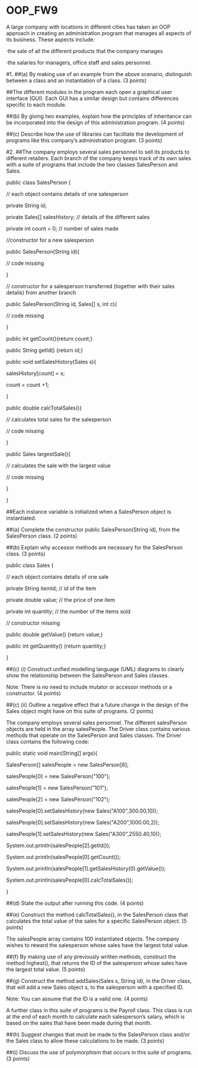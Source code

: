 # OOP_FW9
A large company with locations in different cities has taken an OOP approach in creating an administration program that manages all aspects of its business. These aspects include:

·the sale of all the different products that the company manages

·the salaries for managers, office staff and sales personnel.

 

#1.
##(a) By making use of an example from the above scenario, distinguish between a class and an instantiation of a class. (3 points)

##The different modules in the program each open a graphical user interface (GUI). Each GUI has a similar design but contains differences specific to each module.

##(b) By giving two examples, explain how the principles of inheritance can be incorporated into the design of this administration program. (4 points)

##(c) Describe how the use of libraries can facilitate the development of programs like this company’s administration program. (3 points)



#2. 
##The company employs several sales personnel to sell its products to different retailers. Each branch of the company keeps track of its own sales with a suite of programs that include the two classes SalesPerson and Sales.

 

public class SalesPerson {

// each object contains details of one salesperson

private String id;

private Sales[] salesHistory; // details of the different sales

private int count = 0; // number of sales made



//constructor for a new salesperson

public SalesPerson(String id){

// code missing

}

 

// constructor for a salesperson transferred (together with their sales details) from another branch

public SalesPerson(String id, Sales[] s, int c){

// code missing

}

 

public int getCount(){return count;}

public String getId() {return id;}

public void setSalesHistory(Sales s){

salesHistory[count] = s;

count = count +1;

}

 

public double calcTotalSales(){

// calculates total sales for the salesperson

// code missing

}

 

public Sales largestSale(){

// calculates the sale with the largest value

// code missing

}

}

 

##Each instance variable is initialized when a SalesPerson object is instantiated.

##(a) Complete the constructor public SalesPerson(String id), from the SalesPerson class. (2 points)

##(b) Explain why accessor methods are necessary for the SalesPerson class. (3 points)

 

public class Sales {

// each object contains details of one sale

private String itemId;     // id of the item

private double value;      // the price of one item

private int quantity;      // the number of the items sold

// constructor missing

public double getValue() {return value;}

public int getQuantity() {return quantity;}

}

 

##(c) (i) Construct unified modelling language (UML) diagrams to clearly show the relationship between the SalesPerson and Sales classes.

Note: There is no need to include mutator or accessor methods or a constructor. (4 points)

##(c) (ii) Outline a negative effect that a future change in the design of the Sales object might have on this suite of programs. (2 points)

 

The company employs several sales personnel. The different salesPerson objects are held in the array salesPeople. The Driver class contains various methods that operate on the SalesPerson and Sales classes. The Driver class contains the following code:

public static void main(String[] args){

SalesPerson[] salesPeople = new SalesPerson[6];

salesPeople[0] = new SalesPerson("100");

salesPeople[1] = new SalesPerson("101");

salesPeople[2] = new SalesPerson("102");

salesPeople[0].setSalesHistory(new Sales("A100",300.00,10));

salesPeople[0].setSalesHistory(new Sales("A200",1000.00,2));

salesPeople[1].setSalesHistory(new Sales("A300",2550.40,10));

System.out.println(salesPeople[2].getId());

System.out.println(salesPeople[0].getCount());

System.out.println(salesPeople[1].getSalesHistory(0).getValue());

System.out.println(salesPeople[0].calcTotalSales());

 }

##(d) State the output after running this code. (4 points)

##(e) Construct the method calcTotalSales(), in the SalesPerson class that calculates the total value of the sales for a specific SalesPerson object. (5 points)

 

The salesPeople array contains 100 instantiated objects. The company wishes to reward the salesperson whose sales have the largest total value.

##(f) By making use of any previously written methods, construct the method highest(), that returns the ID of the salesperson whose sales have the largest total value. (5 points)

##(g) Construct the method addSales(Sales s, String id), in the Driver class, that will add a new Sales object s, to the salesperson with a specified ID.

Note: You can assume that the ID is a valid one. (4 points)

 

A further class in this suite of programs is the Payroll class. This class is run at the end of each month to calculate each salesperson’s salary, which is based on the sales that have been made during that month.

##(h) Suggest changes that must be made to the SalesPerson class and/or the Sales class to allow these calculations to be made. (3 points)

##(i) Discuss the use of polymorphism that occurs in this suite of programs. (3 points)

